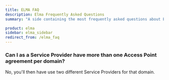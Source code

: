 ```yaml
---
title: ELMA FAQ
description: Elma Frequently Asked Questions
summary: "A side containing the most frequently asked questions about ELMA."

product: elma
sidebar: elma_sidebar
redirect_from: /elma_faq
---
```


### Can I as a Service Provider have more than one Access Point agreement per domain?
No, you'll then have use two different Service Providers for that domain.
